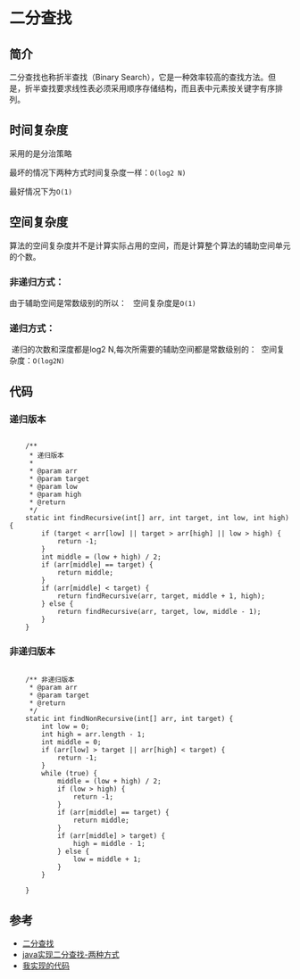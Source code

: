 # 二分查找

## 简介

二分查找也称折半查找（Binary Search），它是一种效率较高的查找方法。但是，折半查找要求线性表必须采用顺序存储结构，而且表中元素按关键字有序排列。


## 时间复杂度

采用的是分治策略

最坏的情况下两种方式时间复杂度一样：```O(log2 N)```

最好情况下为```O(1)```



## 空间复杂度

算法的空间复杂度并不是计算实际占用的空间，而是计算整个算法的辅助空间单元的个数。

### 非递归方式：

由于辅助空间是常数级别的所以：
  空间复杂度是```O(1)```

### 递归方式：

 递归的次数和深度都是log2 N,每次所需要的辅助空间都是常数级别的：
 空间复杂度：```O(log2N)```


## 代码

### 递归版本

```

	/**
	 * 递归版本
	 *
	 * @param arr
	 * @param target
	 * @param low
	 * @param high
	 * @return
	 */
	static int findRecursive(int[] arr, int target, int low, int high) {
		if (target < arr[low] || target > arr[high] || low > high) {
			return -1;
		}
		int middle = (low + high) / 2;
		if (arr[middle] == target) {
			return middle;
		}
		if (arr[middle] < target) {
			return findRecursive(arr, target, middle + 1, high);
		} else {
			return findRecursive(arr, target, low, middle - 1);
		}
	}
```
### 非递归版本

```

	/** 非递归版本
	 * @param arr
	 * @param target
	 * @return
	 */
	static int findNonRecursive(int[] arr, int target) {
		int low = 0;
		int high = arr.length - 1;
		int middle = 0;
		if (arr[low] > target || arr[high] < target) {
			return -1;
		}
		while (true) {
			middle = (low + high) / 2;
			if (low > high) {
				return -1;
			}
			if (arr[middle] == target) {
				return middle;
			}
			if (arr[middle] > target) {
				high = middle - 1;
			} else {
				low = middle + 1;
			}
		}

	}

```


## 参考

- [二分查找][10]
- [java实现二分查找-两种方式][11]
- [我实现的代码][12]

[10]:https://baike.baidu.com/item/二分查找/10628618
[11]:https://blog.csdn.net/maoyuanming0806/article/details/78176957
[12]:https:

